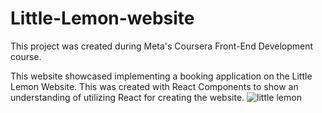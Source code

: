 # Little-Lemon-website
This project was created during Meta's Coursera Front-End Development course.

This website showcased implementing a booking application on the Little Lemon Website. This was created with React Components to show an understanding of utilizing React for creating the website. 
![little lemon](https://github.com/Vinay-kumar770/Little-Lemon-website/assets/96951661/5d0ba2b8-6a5b-41cc-9545-49ab7b873a07)
